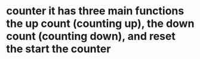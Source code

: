 # counter it has three main functions the up count (counting up), the down count (counting down), and reset the start the counter
